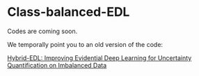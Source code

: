 # Class-balanced-EDL


Codes are coming soon.

We temporally point you to an old version of the code: 

[Hybrid-EDL: Improving Evidential Deep Learning for Uncertainty Quantification on Imbalanced Data](https://github.com/XTxiatong/Hybrid-EDL)
 
